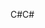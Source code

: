<span data-ttu-id="2f2bb-101">C#</span><span class="sxs-lookup"><span data-stu-id="2f2bb-101">C#</span></span>